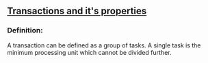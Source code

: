 ## [Transactions and it's properties](https://prayuja-teli.github.io/Blog/transaction)     


### Definition:<br/>

A transaction can be defined as a group of tasks. A single task is the minimum processing unit which cannot be divided further.<br/>

